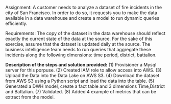 Assignment:
A customer needs to analyze a dataset of fire incidents in the city of San Francisco. In
order to do so, it requests you to make the data available in a data warehouse and create
a model to run dynamic queries efficiently.

Requirements:
The copy of the dataset in the data warehouse should reflect exactly the current
state of the data at the source.
For the sake of this exercise, assume that the dataset is updated daily at the
source.
The business intelligence team needs to run queries that aggregate these
incidents along the following dimensions: time period, district, battalion.

**Description of the steps and solution provided:**
(1) Provisioner a Mysql server for this porpuse.
(2) Created IAM role to allow access into AWS.
(3) Upload the Data into the Data Lake on AWS S3.
(4) Download the dataset from AWS S3 using a Python script and load the data into the table.
(5) Generated a DWH model, create a fact table and 3 dimensions Time,District and Battalian.
(7) Validated.
(8) Added 4 example of metrics that can be extract from the model.

